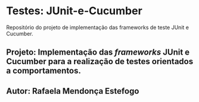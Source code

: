# Testes: JUnit-e-Cucumber
Repositório do projeto de implementação das frameworks de teste JUnit e Cucumber.
<h2>Projeto: Implementação das <i>frameworks</i> JUnit e Cucumber para a realização de testes orientados  a comportamentos.</h2>
<h2>Autor: Rafaela Mendonça Estefogo</h2>

</hr>
